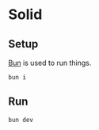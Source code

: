 # Solid

## Setup

[Bun](https://bun.sh/) is used to run things.

```
bun i
```

## Run

```
bun dev
```
